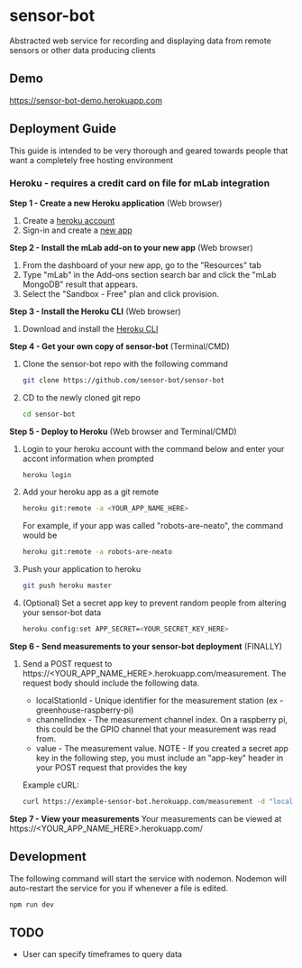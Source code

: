 # sensor-bot
Abstracted web service for recording and displaying data from remote sensors or other data producing clients

## Demo
https://sensor-bot-demo.herokuapp.com

## Deployment Guide
This guide is intended to be very thorough and geared towards people that want a completely free hosting environment
### Heroku - requires a credit card on file for mLab integration
**Step 1 - Create a new Heroku application** (Web browser)
1. Create a [heroku account](https://signup.heroku.com/dc)
2. Sign-in and create a [new app](https://dashboard.heroku.com/new-app)

**Step 2 - Install the mLab add-on to your new app** (Web browser)
1. From the dashboard of your new app, go to the "Resources" tab
2. Type "mLab" in the Add-ons section search bar and click the "mLab MongoDB" result that appears.
3. Select the "Sandbox - Free" plan and click provision.

**Step 3 - Install the Heroku CLI** (Web browser)
1. Download and install the [Heroku CLI](https://devcenter.heroku.com/articles/heroku-cli#download-and-install)

**Step 4 - Get your own copy of sensor-bot** (Terminal/CMD)
1. Clone the sensor-bot repo with the following command
    ```sh
    git clone https://github.com/sensor-bot/sensor-bot
    ```
2. CD to the newly cloned git repo
    ```sh
    cd sensor-bot
    ```

**Step 5 - Deploy to Heroku** (Web browser and Terminal/CMD)
1. Login to your heroku account with the command below and enter your accont information when prompted
    ```sh
    heroku login
    ```
2. Add your heroku app as a git remote
    ```sh
    heroku git:remote -a <YOUR_APP_NAME_HERE>
    ```
    For example, if your app was called "robots-are-neato", the command would be
    ```sh
    heroku git:remote -a robots-are-neato
    ```
3. Push your application to heroku
    ```sh
    git push heroku master
    ```
4. (Optional) Set a secret app key to prevent random people from altering your sensor-bot data
    ```sh
    heroku config:set APP_SECRET=<YOUR_SECRET_KEY_HERE>
    ```

**Step 6 - Send measurements to your sensor-bot deployment** (FINALLY)
1. Send a POST request to https://<YOUR_APP_NAME_HERE>.herokuapp.com/measurement.  The request body should include the following data.
    * localStationId - Unique identifier for the measurement station (ex - greenhouse-raspberry-pi)
    * channelIndex - The measurement channel index.  On a raspberry pi, this could be the GPIO channel that your measurement was read from.
    * value - The measurement value.
    NOTE - If you created a secret app key in the following step, you must include an "app-key" header in your POST request that provides the key

    Example cURL:
    ```sh
    curl https://example-sensor-bot.herokuapp.com/measurement -d "localStationId=greenhouse-rpi&value=12&channelIndex=0" -H "app-key: super-sekrit-password"
    ```

**Step 7 - View your measurements**
Your measurements can be viewed at https://<YOUR_APP_NAME_HERE>.herokuapp.com/

## Development
The following command will start the service with nodemon.  Nodemon will auto-restart the service for you if whenever a file is edited.
```sh
npm run dev
```

## TODO
* User can specify timeframes to query data
